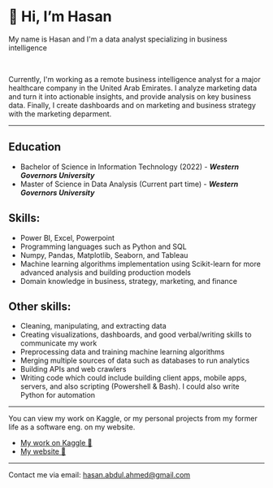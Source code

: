 # 👋 Hi, I’m Hasan
My name is Hasan and I'm a data analyst specializing in business intelligence

<br />

Currently, I'm working as a remote business intelligence analyst for a major healthcare company in the United Arab Emirates. I analyze marketing data and turn it into actionable insights, and provide analysis on key business data. Finally, I create dashboards and on marketing and business strategy with the marketing deparment.

<hr />

## Education
- Bachelor of Science in Information Technology (2022) - ***Western Governors University***
- Master of Science in Data Analysis (Current part time) -  ***Western Governors University***

## Skills:
- Power BI, Excel, Powerpoint
- Programming languages such as Python and SQL
- Numpy, Pandas, Matplotlib, Seaborn, and Tableau
- Machine learning algorithms implementation using Scikit-learn for more advanced analysis and building production models
- Domain knowledge in business, strategy, marketing, and finance

## Other skills:
- Cleaning, manipulating, and extracting data
- Creating visualizations, dashboards, and good verbal/writing skills to communicate my work
- Preprocessing data and training machine learning algorithms 
- Merging multiple sources of data such as databases to run analytics
- Building APIs and web crawlers
- Writing code which could include building client apps, mobile apps, servers, and also scripting (Powershell & Bash). I could also write Python for automation

<hr />

You can view my work on Kaggle, or my personal projects from my former life as a software eng. on my website.
- [My work on Kaggle 🔗](https://www.kaggle.com/has9800)
- [My website 🔗](https://has9800.vercel.app/)

<hr />

Contact me via email: hasan.abdul.ahmed@gmail.com
